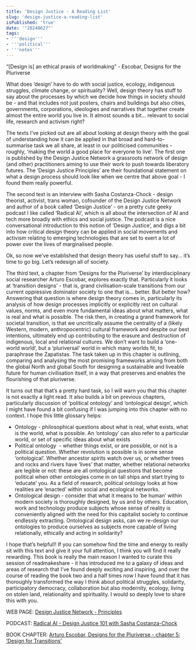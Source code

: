 ```yaml
---
title: 'Design Justice - A Reading List'
slug: 'design-justice-a-reading-list'
isPublished: 'true'
date: '"20240627"'
tags:
- '''design'''
- '''political'''
- '''notes'''
---
```


“\[Design is] an ethical praxis of worldmaking” - Escobar, Designs for the Pluriverse

What does ’design’ have to do with social justice, ecology, indigenous struggles, climate change, or spirituality? Well, design theory has stuff to say about the processes by which we decide how things in society should be - and that includes not just posters, chairs and buildings but also cities, governments, corporations, ideologies and narratives that together create almost the entire world you live in. It almost sounds a bit… relevant to social life, research and activism right? 

The texts I’ve picked out are all about looking at design theory with the goal of understanding how it can be applied in that broad and hard-to-summarise task we all share, at least in our politicised communities - roughly, ‘making the world a good place for everyone to live’. The first one is published by the Design Justice Network a grassroots network of design (and other) practitioners aiming to use their work to push towards liberatory futures. The ‘Design Justice Principles’ are their foundational statement on what a design process should look like when we centre that above goal - I found them really powerful.

The second text is an interview with Sasha Costanza-Chock - design theorist, activist, trans woman, cofounder of the Design Justice Network and author of a book called ‘Design Justice’ - on a pretty cute geeky podcast I like called ‘Radical AI’, which is all about the intersection of AI and tech more broadly with ethics and social justice. The podcast is a nice conversational introduction to this notion of ‘Design Justice’, and digs a bit into how critical design theory can be applied in social movements and activism relating to emerging technologies that are set to exert a lot of power over the lives of marginalised people.

Ok, so now we’ve established that design theory has useful stuff to say… it’s time to go big. Let’s redesign all of society.

The third text, a chapter from ‘Designs for the Pluriverse’ by interdisciplinary social researcher Arturo Escobar, explores exactly that. Particularly it looks at ‘transition designs’ - that is, grand civilisation-scale transitions from our current oppressive dominator society to one that is… better. But better how? Answering that question is where design theory comes in, particularly its analysis of how design processes implicitly or explicitly rest on cultural values, norms, and even more fundamental ideas about what matters, what is real and what is possible. The risk then, in creating a grand framework for societal transition, is that we uncritically assume the centrality of a (likely Western, modern, anthropocentric) cultural framework and despite our best intentions, ultimately end up contributing to the erasure and destruction of indigenous, local and relational cultures. We don’t want to build a ‘one-world world’, but a ‘pluriversal’ world in which many worlds fit, to paraphrase the Zapatistas. The task taken up in this chapter is outlining, comparing and analysing the most promising frameworks arising from both the global North and global South for designing a sustainable and liveable future for human civilisation itself, in a way that preserves and enables the flourishing of that pluriverse. 

It turns out that that’s a pretty hard task, so I will warn you that this chapter is not exactly a light read. It also builds a bit on previous chapters, particularly discussion of ‘political ontology’ and ‘ontological design’, which I might have found a bit confusing if I was jumping into this chapter with no context. I hope this little glossary helps:

- Ontology - philosophical questions about what is real, what exists, what is the world, what is possible. An ‘ontology’ can also refer to a particular world, or set of specific ideas about what exists
- Political ontology  - whether things exist, or are possible, or not is a political question. Whether revolution is possible is in some sense ‘ontological’. Whether ancestor spirits watch over us, or whether trees and rocks and rivers have ‘lives’ that matter, whether relational networks are legible or not: these are all ontological questions that become political when other ontologies come in on tall ships and start trying to ‘educate’ you. As a field of research, political ontology looks at how realities are ‘enacted’ within social and ecological networks.
- Ontological design - consider that what it means to ‘be human’ within modern society is thoroughly designed, by us and by others. Education, work and technology produce subjects whose sense of reality is conveniently aligned with the need for this capitalist society to continue endlessly extracting. Ontological design asks, can we re-design our ontologies to produce ourselves as subjects more capable of living relationally, ethically and acting in solidarity?  

I hope that’s helpful!! If you can somehow find the time and energy to really sit with this text and give it your full attention, I think you will find it really rewarding. This book is really the main reason I wanted to curate this session of readmakeshare - it has introduced me to a galaxy of ideas and areas of research that I’ve found deeply exciting and inspiring, and over the course of reading the book two and a half times now I have found that it has thoroughly transformed the way I think about political struggles, solidarity, participatory democracy, collaboration but also modernity, ecology, living on stolen land, relationality and spirituality. I would so deeply love to share this with you.

WEB PAGE: [Design Justice Network - Principles](https://designjustice.org/read-the-principles)

PODCAST: [Radical AI - Design Justice 101 with Sasha Costanza-Chock](https://www.radicalai.org/design-justice)

BOOK CHAPTER: [Arturo Escobar, Designs for the Pluriverse - chapter 5: ‘Design for Transitions’](/Design_for_Transitions.pdf)